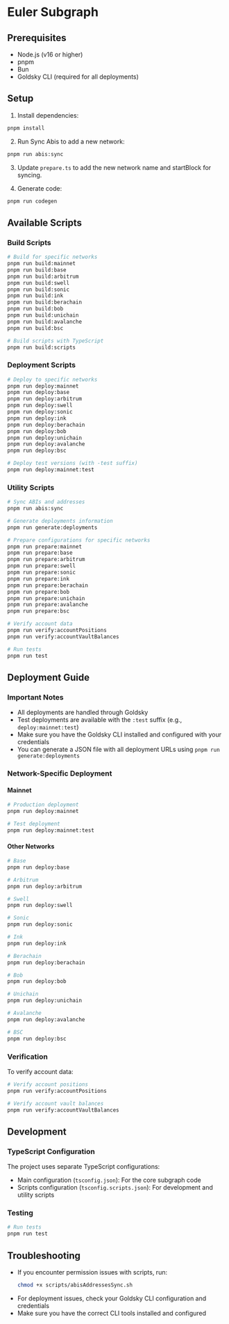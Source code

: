 # Euler Subgraph

## Prerequisites
- Node.js (v16 or higher)
- pnpm
- Bun
- Goldsky CLI (required for all deployments)

## Setup
1. Install dependencies:
```bash
pnpm install
```

2. Run Sync Abis to add a new network:
```bash
pnpm run abis:sync
```

3. Update `prepare.ts` to add the new network name and startBlock for syncing.

4. Generate code:
```bash
pnpm run codegen
```

## Available Scripts

### Build Scripts
```bash
# Build for specific networks
pnpm run build:mainnet
pnpm run build:base
pnpm run build:arbitrum
pnpm run build:swell
pnpm run build:sonic
pnpm run build:ink
pnpm run build:berachain
pnpm run build:bob
pnpm run build:unichain
pnpm run build:avalanche
pnpm run build:bsc

# Build scripts with TypeScript
pnpm run build:scripts
```

### Deployment Scripts
```bash
# Deploy to specific networks
pnpm run deploy:mainnet
pnpm run deploy:base
pnpm run deploy:arbitrum
pnpm run deploy:swell
pnpm run deploy:sonic
pnpm run deploy:ink
pnpm run deploy:berachain
pnpm run deploy:bob
pnpm run deploy:unichain
pnpm run deploy:avalanche
pnpm run deploy:bsc

# Deploy test versions (with -test suffix)
pnpm run deploy:mainnet:test
```

### Utility Scripts
```bash
# Sync ABIs and addresses
pnpm run abis:sync

# Generate deployments information
pnpm run generate:deployments

# Prepare configurations for specific networks
pnpm run prepare:mainnet
pnpm run prepare:base
pnpm run prepare:arbitrum
pnpm run prepare:swell
pnpm run prepare:sonic
pnpm run prepare:ink
pnpm run prepare:berachain
pnpm run prepare:bob
pnpm run prepare:unichain
pnpm run prepare:avalanche
pnpm run prepare:bsc

# Verify account data
pnpm run verify:accountPositions
pnpm run verify:accountVaultBalances

# Run tests
pnpm run test
```

## Deployment Guide

### Important Notes
- All deployments are handled through Goldsky
- Test deployments are available with the `:test` suffix (e.g., `deploy:mainnet:test`)
- Make sure you have the Goldsky CLI installed and configured with your credentials
- You can generate a JSON file with all deployment URLs using `pnpm run generate:deployments`

### Network-Specific Deployment

#### Mainnet
```bash
# Production deployment
pnpm run deploy:mainnet

# Test deployment
pnpm run deploy:mainnet:test
```

#### Other Networks
```bash
# Base
pnpm run deploy:base

# Arbitrum
pnpm run deploy:arbitrum

# Swell
pnpm run deploy:swell

# Sonic
pnpm run deploy:sonic

# Ink
pnpm run deploy:ink

# Berachain
pnpm run deploy:berachain

# Bob
pnpm run deploy:bob

# Unichain
pnpm run deploy:unichain

# Avalanche
pnpm run deploy:avalanche

# BSC
pnpm run deploy:bsc
```

### Verification
To verify account data:
```bash
# Verify account positions
pnpm run verify:accountPositions

# Verify account vault balances
pnpm run verify:accountVaultBalances
```

## Development

### TypeScript Configuration
The project uses separate TypeScript configurations:
- Main configuration (`tsconfig.json`): For the core subgraph code
- Scripts configuration (`tsconfig.scripts.json`): For development and utility scripts

### Testing
```bash
# Run tests
pnpm run test
```

## Troubleshooting
- If you encounter permission issues with scripts, run:
  ```bash
  chmod +x scripts/abisAddressesSync.sh
  ```
- For deployment issues, check your Goldsky CLI configuration and credentials
- Make sure you have the correct CLI tools installed and configured
